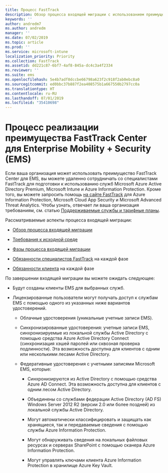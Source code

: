 ```yaml
---
title: Процесс FastTrack
description: Обзор процесса входящей миграции с использованием преимущества FastTrack Center
keywords: ''
author: andredm7
ms.author: andredm
manager: ''
ms.date: 07/02/2019
ms.topic: article
ms.prod: ''
ms.service: microsoft-intune
localization_priority: Priority
ms.collection: FastTrack
ms.assetid: dd221c87-6bf7-4af8-845a-dc4c3a4f2334
ms.reviewer: ''
ms.suite: ems
ms.openlocfilehash: 5e4b7adf0dccbe66798a623f2c918f2ab0ebc8a0
ms.sourcegitcommit: ed0bbc37b887f2ea408575b1a667550b2797cc0a
ms.translationtype: HT
ms.contentlocale: ru-RU
ms.lasthandoff: 07/01/2019
ms.locfileid: "35410698"
---
```

# <a name="fasttrack-center-benefit-process-for-enterprise-mobility--security-ems"></a>Процесс реализации преимущества FastTrack Center для Enterprise Mobility + Security (EMS)
Если ваша организация может использовать преимущество FastTrack Center для EMS, вы можете удаленно сотрудничать со специалистами FastTrack для подготовки к использованию служб Microsoft Azure Active Directory Premium, Microsoft Intune и Azure Information Protection. Кроме того, вы можете запросить помощь [на сайте FastTrack](https://www.microsoft.com/fasttrack/microsoft-365/ems) для Azure Information Protection, Microsoft Cloud App Security и Microsoft Advanced Threat Analytics. Чтобы узнать, отвечает ли ваша организация требованиям, см. статью [Поддерживаемые службы и тарифные планы](M365-eligible-services-and-plans.md).


Рассматриваемые аспекты процесса входящей миграции:

-   [Обзор процесса входящей миграции](EMS-fasttrack-benefit-overview.md)

-   [Требования к исходной среде](EMS-source-environment-expectations.md)

-   [Фазы процесса входящей миграции](EMS-onboarding-phases.md)

-   [Обязанности специалистов FastTrack](EMS-fasttrack-responsibilities.md) на каждой фазе

-   [Обязанности клиента](EMS-your-responsibilities.md) на каждой фазе

По завершении входящей миграции вы можете ожидать следующее:

-   Будут созданы клиенты EMS для выбранных служб.

-   Лицензированные пользователи могут получать доступ к службам EMS с помощью одного из указанных ниже вариантов удостоверений.

    -   Облачные удостоверения (уникальные учетные записи EMS).

    -   Синхронизированные удостоверения: учетные записи EMS, синхронизируемые из локальной службы Active Directory с помощью средства Azure Active Directory Connect (синхронизация хэшей паролей или сквозная проверка подлинности). Эта возможность доступна для клиентов с одним или несколькими лесами Active Directory.

    -   Федеративные удостоверения с учетными записями Microsoft EMS, которые:

        -   Синхронизируются из Active Directory с помощью средства Azure AD Connect. Эта возможность доступна для клиентов с одним лесом Active Directory.

        -   Объединены со службами федерации Active Directory (AD FS) Windows Server 2012 R2 (версии 2.0 или более поздней) из локальной службы Active Directory.

        -   Могут автоматически классифицировать и защищать как хранящиеся, так и передаваемые сведения с помощью службы Azure Information Protection. 

        -   Могут обнаруживать сведения на локальных файловых ресурсах и серверах SharePoint с помощью сканера Azure Information Protection. 

        -   Могут управлять ключами клиента Azure Information Protection в хранилище Azure Key Vault. 
